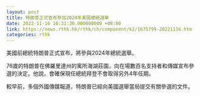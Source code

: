 ```yaml
---
layout: post
title: 特朗普正式宣布參加2024年美國總統選舉
date: 2022-11-16 10:31:30.000000000 +08:00
link: https://news.rthk.hk/rthk/ch/component/k2/1675799-20221116.htm
categories: rthk
---
```


美國前總統特朗普正式宣布，將參與2024年總統選舉。

76歲的特朗普在佛羅里達州的寓所海湖莊園，向在場數百名支持者和傳媒宣布參選的決定。他說，會確保現任總統拜登不會取得另外4年任期。

較早前，多個外國傳媒報道，特朗普已經向美國選舉當局提交有關參選的文件。
